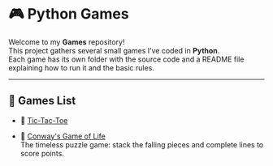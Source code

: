 # 🎮 Python Games

Welcome to my **Games** repository!  
This project gathers several small games I’ve coded in **Python**.  
Each game has its own folder with the source code and a README file explaining how to run it and the basic rules.

---

## 📂 Games List

- 🥅 [Tic-Tac-Toe](./tic_tac_toe)  
  

- 🎲 [Conway's Game of Life](./game_of_life)  
  The timeless puzzle game: stack the falling pieces and complete lines to score points.


